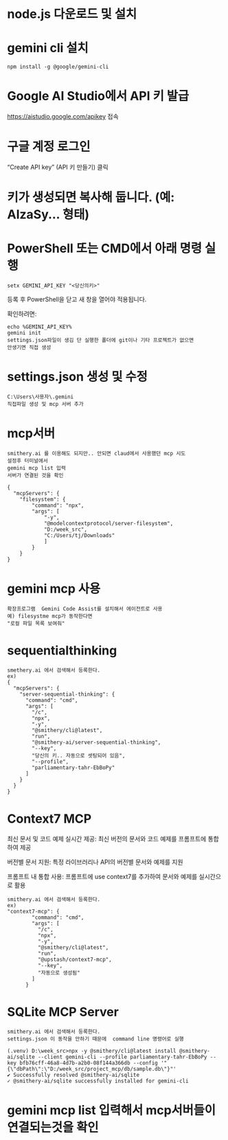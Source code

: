 # node.js 다운로드 및 설치
# gemini cli 설치
```
npm install -g @google/gemini-cli
```

# Google AI Studio에서 API 키 발급

https://aistudio.google.com/apikey
접속

# 구글 계정 로그인

“Create API key” (API 키 만들기) 클릭

# 키가 생성되면 복사해 둡니다. (예: AIzaSy... 형태)

# PowerShell 또는 CMD에서 아래 명령 실행
```
setx GEMINI_API_KEY "<당신의키>"
```

등록 후 PowerShell을 닫고 새 창을 열어야 적용됩니다.

확인하려면:
```
echo %GEMINI_API_KEY%
gemini init
settings.json파일이 생김 단 실행한 폴더에 git이나 기타 프로젝트가 없으면
안생기면 직접 생성
```



# settings.json 생성 및 수정
```
C:\Users\사용자\.gemini
직접파일 생성 및 mcp 서버 추가
```
# mcp서버
```
smithery.ai 를 이용해도 되지만.. 안되면 claud에서 사용했던 mcp 시도
설정후 터미널에서
gemini mcp list 입력
서버가 연결된 것을 확인
```
```
{
  "mcpServers": {
    "filesystem": {
        "command": "npx",
        "args": [
            "-y",
            "@modelcontextprotocol/server-filesystem",
            "D:/week_src",
            "C:/Users/tj/Downloads"
            ]
        }
    }
}

```

# gemini mcp 사용
```
확장프로그램  Gemini Code Assist를 설치해서 에이전트로 사용
예) filesystme mcp가 동작한다면
"로컬 파일 목록 보여줘"
```

# sequentialthinking
```
smethery.ai 에서 검색해서 등록한다.
ex)
{
  "mcpServers": {
    "server-sequential-thinking": {
      "command": "cmd",
      "args": [
        "/c",
        "npx",
        "-y",
        "@smithery/cli@latest",
        "run",
        "@smithery-ai/server-sequential-thinking",
        "--key",
        "당신의 키.. 자동으로 셋팅되어 있음",
        "--profile",
        "parliamentary-tahr-EbBoPy"
      ]
    }
  }
}
```

# Context7 MCP
최신 문서 및 코드 예제 실시간 제공: 최신 버전의 문서와 코드 예제를 프롬프트에 통합하여 제공

버전별 문서 지원: 특정 라이브러리나 API의 버전별 문서와 예제를 지원

프롬프트 내 통합 사용: 프롬프트에 use context7를 추가하여 문서와 예제를 실시간으로 활용
```
smithery.ai 에서 검색해서 등록한다.
ex)
"context7-mcp": {
        "command": "cmd",
        "args": [
          "/c",
          "npx",
          "-y",
          "@smithery/cli@latest",
          "run",
          "@upstash/context7-mcp",
          "--key",
          "자동으로 생성됨"
        ]
      }
```

# SQLite MCP Server
```
smithery.ai 에서 검색해서 등록한다.
settings.json 이 동작을 안하기 때문에  command line 명령어로 실행

(.venv) D:\week_src>npx -y @smithery/cli@latest install @smithery-ai/sqlite --client gemini-cli --profile parliamentary-tahr-EbBoPy --key bfb76cff-46a8-4d7b-a2b0-08f144a366db --config '"{\"dbPath\":\"D:/week_src/project_mcp/db/sample.db\"}"'
✔ Successfully resolved @smithery-ai/sqlite
✓ @smithery-ai/sqlite successfully installed for gemini-cli
```

# gemini mcp list 입력해서 mcp서버들이 연결되는것을 확인